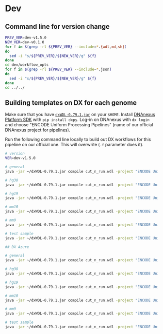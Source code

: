 # Dev

## Command line for version change
```bash
PREV_VER=dev-v1.5.0
NEW_VER=dev-v0.1.0
for f in $(grep -rl ${PREV_VER} --include=*.{wdl,md,sh})
do
  sed -i "s/${PREV_VER}/${NEW_VER}/g" ${f}
done
cd dev/workflow_opts
for f in $(grep -rl ${PREV_VER} --include=*.json)
do
  sed -i "s/${PREV_VER}/${NEW_VER}/g" ${f}
done
cd ../../
```

## Building templates on DX for each genome

Make sure that you have [`dxWDL-0.79.1.jar`](https://github.com/DNAnexus/dxWDL/releases/download/0.79.1/dxWDL-0.79.1.jar) on your `$HOME`. Install [DNAnexus Platform SDK](https://wiki.DNAnexus.com/downloads) with `pip install dxpy`. Log-in on DNAnexus with `dx login` and choose "ENCODE Uniform Processing Pipelines" (name of our official DNAnexus project for pipelines).

Run the following command line locally to build out DX workflows for this pipeline on our official one. This will overwrite (`-f` parameter does it).

```bash
# version
VER=dev-v1.5.0

# general
java -jar ~/dxWDL-0.79.1.jar compile cut_n_run.wdl -project "ENCODE Uniform Processing Pipelines" -extras dev/workflow_opts/docker.json -f -folder /Cut-n-run/workflows/$VER/general -defaults dev/examples/dx/template_general.json

# hg38
java -jar ~/dxWDL-0.79.1.jar compile cut_n_run.wdl -project "ENCODE Uniform Processing Pipelines" -extras dev/workflow_opts/docker.json -f -folder /Cut-n-run/workflows/$VER/hg38 -defaults dev/examples/dx/template_hg38.json

# hg19
java -jar ~/dxWDL-0.79.1.jar compile cut_n_run.wdl -project "ENCODE Uniform Processing Pipelines" -extras dev/workflow_opts/docker.json -f -folder /Cut-n-run/workflows/$VER/hg19 -defaults dev/examples/dx/template_hg19.json

# mm10
java -jar ~/dxWDL-0.79.1.jar compile cut_n_run.wdl -project "ENCODE Uniform Processing Pipelines" -extras dev/workflow_opts/docker.json -f -folder /Cut-n-run/workflows/$VER/mm10 -defaults dev/examples/dx/template_mm10.json

# mm9
java -jar ~/dxWDL-0.79.1.jar compile cut_n_run.wdl -project "ENCODE Uniform Processing Pipelines" -extras dev/workflow_opts/docker.json -f -folder /Cut-n-run/workflows/$VER/mm9 -defaults dev/examples/dx/template_mm9.json

# test sample
java -jar ~/dxWDL-0.79.1.jar compile cut_n_run.wdl -project "ENCODE Uniform Processing Pipelines" -extras dev/workflow_opts/docker.json -f -folder /Cut-n-run/workflows/$VER/test_ENCSR356KRQ_subsampled -defaults dev/examples/dx/ENCSR356KRQ_subsampled_dx.json

## DX Azure

# general
java -jar ~/dxWDL-0.79.1.jar compile cut_n_run.wdl -project "ENCODE Uniform Processing Pipelines Azure" -extras dev/workflow_opts/docker.json -f -folder /Cut-n-run/workflows/$VER/general -defaults dev/examples/dx_azure/template_general.json

# hg38
java -jar ~/dxWDL-0.79.1.jar compile cut_n_run.wdl -project "ENCODE Uniform Processing Pipelines Azure" -extras dev/workflow_opts/docker.json -f -folder /Cut-n-run/workflows/$VER/hg38 -defaults dev/examples/dx_azure/template_hg38.json

# hg19
java -jar ~/dxWDL-0.79.1.jar compile cut_n_run.wdl -project "ENCODE Uniform Processing Pipelines Azure" -extras dev/workflow_opts/docker.json -f -folder /Cut-n-run/workflows/$VER/hg19 -defaults dev/examples/dx_azure/template_hg19.json

# mm10
java -jar ~/dxWDL-0.79.1.jar compile cut_n_run.wdl -project "ENCODE Uniform Processing Pipelines Azure" -extras dev/workflow_opts/docker.json -f -folder /Cut-n-run/workflows/$VER/mm10 -defaults dev/examples/dx_azure/template_mm10.json

# mm9
java -jar ~/dxWDL-0.79.1.jar compile cut_n_run.wdl -project "ENCODE Uniform Processing Pipelines Azure" -extras dev/workflow_opts/docker.json -f -folder /Cut-n-run/workflows/$VER/mm9 -defaults dev/examples/dx_azure/template_mm9.json

# test sample
java -jar ~/dxWDL-0.79.1.jar compile cut_n_run.wdl -project "ENCODE Uniform Processing Pipelines Azure" -extras dev/workflow_opts/docker.json -f -folder /Cut-n-run/workflows/$VER/test_ENCSR356KRQ_subsampled -defaults dev/examples/dx_azure/ENCSR356KRQ_subsampled_dx_azure.json
```
